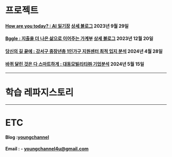 # 프로젝트
#### [How are you today? : AI 일기장](https://github.com/orgs/HowAreUToday/repositories) [상세 블로그](https://youngchannel.co.kr/projects/Oneuldiary)  2023년 9월 29일
#### [Bggle : 지출을 더 나은 삶으로 이어주는 가계부](https://github.com/orgs/gong-gam/repositories) [상세 블로그](https://youngchannel.co.kr/projects/Bggle)  2023년 12월 20일
#### [당신의 길 끝에 : 강서구 중장년층 1인가구 지원센터 최적 입지 분석](https://youngchannel.co.kr/projects/%EA%B0%95%EC%84%9C%EA%B5%AC%EC%A4%91%EB%85%841%EC%9D%B8%EA%B0%80%EA%B5%AC)  2024년 4월 28일
#### [바퀴 달린 것은 다 스마트하게 : 대동모빌리티㈜ 기업분석](https://youngchannel.co.kr/projects/%EB%8C%80%EB%8F%99%EA%B8%B0%EC%97%85%EB%B6%84%EC%84%9D)  2024년 5월 15일

---
# 학습 레파지스토리


---
# ETC
#### Blog    :[youngchannel](https://youngchannel.co.kr/)
#### Email  : - youngchannel4u@gmail.com
